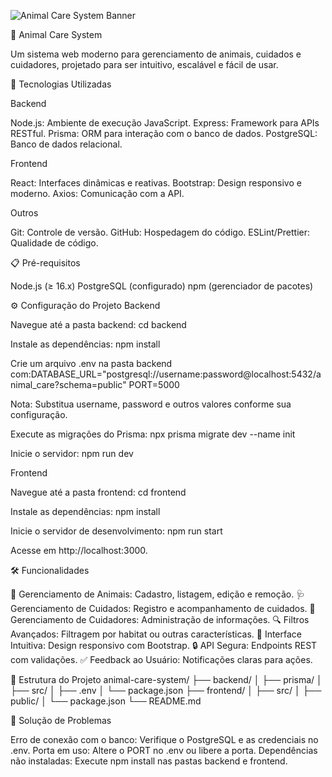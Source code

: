 ![Animal Care System Banner](https://raw.githubusercontent.com/seu-usuario/animal-care-system/main/assets/Animal-Care-System.png)

🐾 Animal Care System


Um sistema web moderno para gerenciamento de animais, cuidados e cuidadores, projetado para ser intuitivo, escalável e fácil de usar.


🚀 Tecnologias Utilizadas

Backend

Node.js: Ambiente de execução JavaScript.
Express: Framework para APIs RESTful.
Prisma: ORM para interação com o banco de dados.
PostgreSQL: Banco de dados relacional.

Frontend

React: Interfaces dinâmicas e reativas.
Bootstrap: Design responsivo e moderno.
Axios: Comunicação com a API.

Outros

Git: Controle de versão.
GitHub: Hospedagem do código.
ESLint/Prettier: Qualidade de código.


📋 Pré-requisitos

Node.js (≥ 16.x)
PostgreSQL (configurado)
npm (gerenciador de pacotes)


⚙️ Configuração do Projeto
Backend

Navegue até a pasta backend: cd backend


Instale as dependências: npm install


Crie um arquivo .env na pasta backend com:DATABASE_URL="postgresql://username:password@localhost:5432/animal_care?schema=public"
PORT=5000


Nota: Substitua username, password e outros valores conforme sua configuração.


Execute as migrações do Prisma: npx prisma migrate dev --name init


Inicie o servidor: npm run dev



Frontend

Navegue até a pasta frontend: cd frontend


Instale as dependências: npm install


Inicie o servidor de desenvolvimento: npm run start


Acesse em http://localhost:3000.




🛠️ Funcionalidades

🐘 Gerenciamento de Animais: Cadastro, listagem, edição e remoção.
🩺 Gerenciamento de Cuidados: Registro e acompanhamento de cuidados.
👷 Gerenciamento de Cuidadores: Administração de informações.
🔍 Filtros Avançados: Filtragem por habitat ou outras características.
📱 Interface Intuitiva: Design responsivo com Bootstrap.
🔒 API Segura: Endpoints REST com validações.
✅ Feedback ao Usuário: Notificações claras para ações.


📂 Estrutura do Projeto
animal-care-system/
├── backend/
│   ├── prisma/
│   ├── src/
│   ├── .env
│   └── package.json
├── frontend/
│   ├── src/
│   ├── public/
│   └── package.json
└── README.md



🐞 Solução de Problemas

Erro de conexão com o banco: Verifique o PostgreSQL e as credenciais no .env.
Porta em uso: Altere o PORT no .env ou libere a porta.
Dependências não instaladas: Execute npm install nas pastas backend e frontend.
